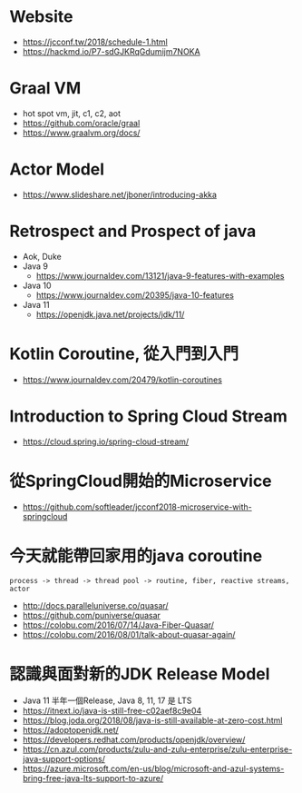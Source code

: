 # Website
* https://jcconf.tw/2018/schedule-1.html
* https://hackmd.io/P7-sdGJKRqGdumijm7NOKA

# Graal VM
* hot spot vm, jit, c1, c2, aot
* https://github.com/oracle/graal
* https://www.graalvm.org/docs/

# Actor Model
* https://www.slideshare.net/jboner/introducing-akka

# Retrospect and Prospect of java
* Aok, Duke
* Java 9
  * https://www.journaldev.com/13121/java-9-features-with-examples
* Java 10
  * https://www.journaldev.com/20395/java-10-features
* Java 11
  * https://openjdk.java.net/projects/jdk/11/

# Kotlin Coroutine, 從入門到入門
* https://www.journaldev.com/20479/kotlin-coroutines

# Introduction to Spring Cloud Stream
* https://cloud.spring.io/spring-cloud-stream/

# 從SpringCloud開始的Microservice
* https://github.com/softleader/jcconf2018-microservice-with-springcloud

# 今天就能帶回家用的java coroutine
```
process -> thread -> thread pool -> routine, fiber, reactive streams, actor
```
* http://docs.paralleluniverse.co/quasar/
* https://github.com/puniverse/quasar
* https://colobu.com/2016/07/14/Java-Fiber-Quasar/
* https://colobu.com/2016/08/01/talk-about-quasar-again/

# 認識與面對新的JDK Release Model
* Java 11 半年一個Release, Java 8, 11, 17 是 LTS
* https://itnext.io/java-is-still-free-c02aef8c9e04
* https://blog.joda.org/2018/08/java-is-still-available-at-zero-cost.html
* https://adoptopenjdk.net/
* https://developers.redhat.com/products/openjdk/overview/
* https://cn.azul.com/products/zulu-and-zulu-enterprise/zulu-enterprise-java-support-options/
* https://azure.microsoft.com/en-us/blog/microsoft-and-azul-systems-bring-free-java-lts-support-to-azure/